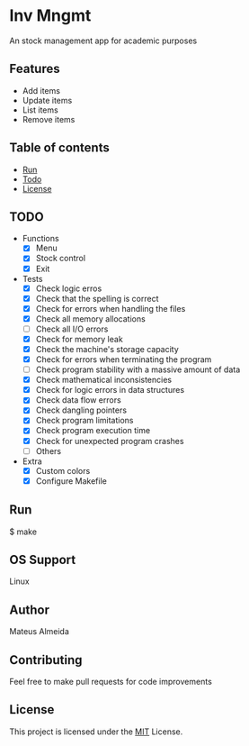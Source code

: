 # Inv Mngmt

An stock management app for academic purposes

## Features

- Add items
- Update items
- List items
- Remove items

## Table of contents

- [Run](#run)
- [Todo](#todo)
- [License](#license)

## TODO

- Functions
  - [x] Menu
  - [x] Stock control
  - [x] Exit

- Tests
  - [x] Check logic erros
  - [x] Check that the spelling is correct
  - [x] Check for errors when handling the files
  - [x] Check all memory allocations
  - [ ] Check all I/O errors
  - [x] Check for memory leak
  - [x] Check the machine's storage capacity
  - [x] Check for errors when terminating the program
  - [ ] Check program stability with a massive amount of data
  - [x] Check mathematical inconsistencies
  - [x] Check for logic errors in data structures
  - [x] Check data flow errors
  - [x] Check dangling pointers
  - [x] Check program limitations
  - [x] Check program execution time
  - [x] Check for unexpected program crashes
  - [ ] Others

- Extra
  - [x] Custom colors
  - [x] Configure Makefile

## Run

$ make

## OS Support

Linux

## Author

Mateus Almeida

## Contributing

Feel free to make pull requests for code improvements

## License

This project is licensed under the [MIT](https://github.com/imsouza/inv-mngmt/blob/main/LICENSE) License.




